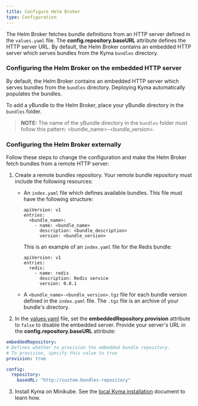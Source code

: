 ```yaml
---
title: Configure Helm Broker
type: Configuration
---
```


The Helm Broker fetches bundle definitions from an HTTP server defined in the `values.yaml` file. The **config.repository.baseURL** attribute defines the HTTP server URL. By default, the Helm Broker contains an embedded HTTP server which serves bundles from the Kyma `bundles` directory.


### Configuring the Helm Broker on the embedded HTTP server

By default, the Helm Broker contains an embedded HTTP server which serves bundles from the `bundles` directory. Deploying Kyma automatically populates the bundles.

To add a yBundle to the Helm Broker, place your yBundle directory in the `bundles` folder.
> **NOTE:** The name of the yBundle directory in the `bundles` folder must follow this pattern: \<bundle_name>\-\<bundle_version>\.


### Configuring the Helm Broker externally

Follow these steps to change the configuration and make the Helm Broker fetch bundles from a remote HTTP server:

1. Create a remote bundles repository. Your remote bundle repository must include the following resources:
    - An `index.yaml` file which defines available bundles.
      This file must have the following structure:

      ```text
      apiVersion: v1
      entries:
        <bundle_name>:
          - name: <bundle_name>
            description: <bundle_description>
            version: <bundle_version>
      ```
      This is an example of an `index.yaml` file for the Redis bundle:
      ```text
      apiVersion: v1
      entries:
        redis:
          - name: redis
            description: Redis service
            version: 0.0.1
      ```

    - A `<bundle_name>-<bundle_version>.tgz` file for each bundle version defined in the `index.yaml` file. The `.tgz` file is an archive of your bundle's directory.

2. In the [values.yaml](../../../resources/core/charts/helm-broker/values.yaml) file, set the **embeddedRepository.provision** attribute to `false` to disable the embedded server. Provide your server's URL in the **config.repository.baseURL** attribute:

  ```yaml
embeddedRepository:
  # Defines whether to provision the embedded bundle repository.
  # To provision, specify this value to true
  provision: true

  config:
    repository:
      baseURL: "http://custom.bundles-repository"
  ```

3. Install Kyma on Minikube. See the [local Kyma installation](../../kyma/docs/031-gs-local-installation.md) document to learn how.
